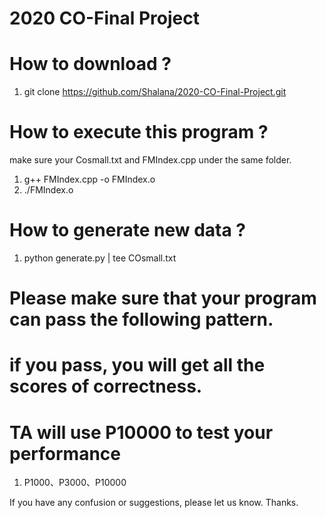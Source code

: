 # 2020 CO-Final Project

# How to download ?
1. git clone https://github.com/Shalana/2020-CO-Final-Project.git

# How to execute this program ?
make sure your Cosmall.txt and FMIndex.cpp under the same folder.
1. g++ FMIndex.cpp -o FMIndex.o
2. ./FMIndex.o

# How to generate new data ? 
1. python generate.py | tee COsmall.txt

#  Please make sure that your program can pass the following pattern.
#  if you pass, you will get all the scores of correctness.
#  TA will use P10000 to test your performance 
1. P1000、P3000、P10000 


If you have any confusion or suggestions, please let us know. Thanks.
